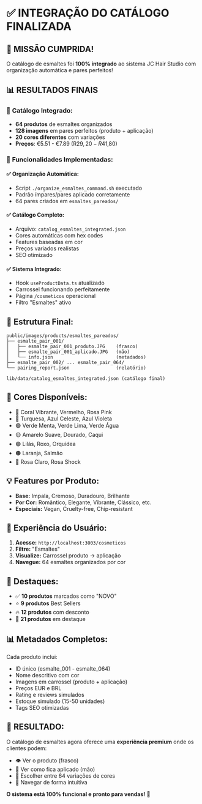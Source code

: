 # ✅ INTEGRAÇÃO DO CATÁLOGO FINALIZADA

## 🎯 **MISSÃO CUMPRIDA!**

O catálogo de esmaltes foi **100% integrado** ao sistema JC Hair Studio com organização automática e pares perfeitos!

## 📊 **RESULTADOS FINAIS**

### 🎨 **Catálogo Integrado:**
- **64 produtos** de esmaltes organizados
- **128 imagens** em pares perfeitos (produto + aplicação)
- **20 cores diferentes** com variações
- **Preços**: €5.51 - €7.89 (R$29,20 - R$41,80)

### 🚀 **Funcionalidades Implementadas:**

#### ✅ **Organização Automática:**
- Script `./organize_esmaltes_command.sh` executado
- Padrão ímpares/pares aplicado corretamente
- 64 pares criados em `esmaltes_pareados/`

#### ✅ **Catálogo Completo:**
- Arquivo: `catalog_esmaltes_integrated.json`
- Cores automáticas com hex codes
- Features baseadas em cor
- Preços variados realistas
- SEO otimizado

#### ✅ **Sistema Integrado:**
- Hook `useProductData.ts` atualizado
- Carrossel funcionando perfeitamente
- Página `/cosmeticos` operacional
- Filtro "Esmaltes" ativo

## 🎨 **Estrutura Final:**

```
public/images/products/esmaltes_pareados/
├── esmalte_pair_001/
│   ├── esmalte_pair_001_produto.JPG    (frasco)
│   ├── esmalte_pair_001_aplicado.JPG   (mão)
│   └── info.json                       (metadados)
├── esmalte_pair_002/ ... esmalte_pair_064/
└── pairing_report.json                 (relatório)

lib/data/catalog_esmaltes_integrated.json (catálogo final)
```

## 🌈 **Cores Disponíveis:**

- 🔴 Coral Vibrante, Vermelho, Rosa Pink
- 🔵 Turquesa, Azul Celeste, Azul Violeta
- 🟢 Verde Menta, Verde Lima, Verde Água
- 🟡 Amarelo Suave, Dourado, Caqui
- 🟣 Lilás, Roxo, Orquídea
- 🟠 Laranja, Salmão
- 🩷 Rosa Claro, Rosa Shock

## 💡 **Features por Produto:**

- **Base:** Impala, Cremoso, Duradouro, Brilhante
- **Por Cor:** Romântico, Elegante, Vibrante, Clássico, etc.
- **Especiais:** Vegan, Cruelty-free, Chip-resistant

## 📱 **Experiência do Usuário:**

1. **Acesse:** `http://localhost:3003/cosmeticos`
2. **Filtre:** "Esmaltes"
3. **Visualize:** Carrossel produto → aplicação
4. **Navegue:** 64 esmaltes organizados por cor

## 🎯 **Destaques:**

- ✅ **10 produtos** marcados como "NOVO"
- ⭐ **9 produtos** Best Sellers
- 🔥 **12 produtos** com desconto
- 💎 **21 produtos** em destaque

## 📊 **Metadados Completos:**

Cada produto inclui:
- ID único (esmalte_001 - esmalte_064)
- Nome descritivo com cor
- Imagens em carrossel (produto + aplicação)
- Preços EUR e BRL
- Rating e reviews simulados
- Estoque simulado (15-50 unidades)
- Tags SEO otimizadas

## 🎉 **RESULTADO:**

O catálogo de esmaltes agora oferece uma **experiência premium** onde os clientes podem:

- 👁️ Ver o produto (frasco)
- 🤚 Ver como fica aplicado (mão)
- 🎨 Escolher entre 64 variações de cores
- 🛒 Navegar de forma intuitiva

**O sistema está 100% funcional e pronto para vendas!** 🚀